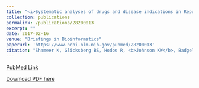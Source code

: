 ```yaml
---
title: "<i>Systematic analyses of drugs and disease indications in RepurposeDB reveal pharmacological, biological and epidemiological factors influencing drug repositioning</i>"
collection: publications
permalink: /publications/28200013
excerpt: "" 
date: 2017-02-16
venue: "Briefings in Bioinformatics"
paperurl: 'https://www.ncbi.nlm.nih.gov/pubmed/28200013'
citation: "Shameer K, Glicksberg BS, Hodos R, <b>Johnson KW</b>, Badgeley MA, Readhead B, Tomlinson MS, OConnor T, Miotto R, Kidd BA, Chen R, Ma'ayan A, Dudley JT. Brief Bioinform. 2018 Jul 20;19(4):656-678. doi: 10.1093/bib/bbw136. PubMed ID: 28200013"
---
```


[PubMed Link](https://www.ncbi.nlm.nih.gov/pubmed/28200013)

[Download PDF here](https://kippjohnson.com/files/28200013.pdf)

<script type='text/javascript' src='https://d1bxh8uas1mnw7.cloudfront.net/assets/embed.js'></script>
<div class='altmetric-embed' data-badge-type="medium-donut" data-pmid="28200013" data-hide-no-mentions="true" data-hide-less-than="1" class="altmetric-embed"></div>
